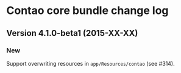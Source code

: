 Contao core bundle change log
=============================

Version 4.1.0-beta1 (2015-XX-XX)
--------------------------------

### New
Support overwriting resources in `app/Resources/contao` (see #314).
